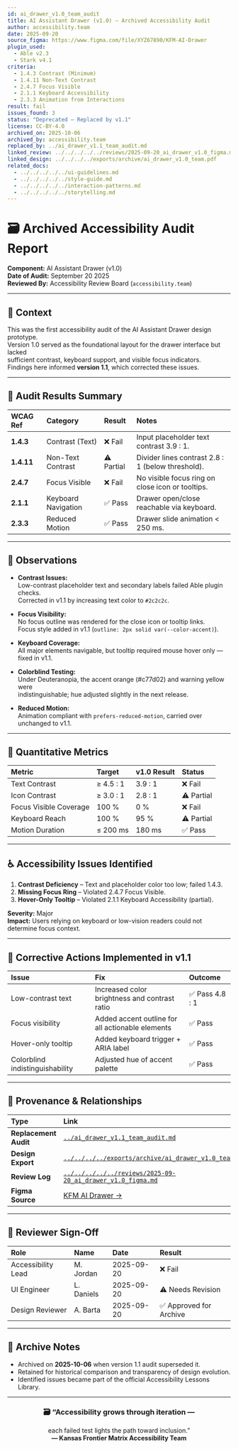 ```yaml
---
id: ai_drawer_v1.0_team_audit
title: AI Assistant Drawer (v1.0) — Archived Accessibility Audit
author: accessibility.team
date: 2025-09-20
source_figma: https://www.figma.com/file/XYZ67890/KFM-AI-Drawer
plugin_used:
  - Able v2.3
  - Stark v4.1
criteria:
  - 1.4.3 Contrast (Minimum)
  - 1.4.11 Non-Text Contrast
  - 2.4.7 Focus Visible
  - 2.1.1 Keyboard Accessibility
  - 2.3.3 Animation from Interactions
result: fail
issues_found: 3
status: "Deprecated — Replaced by v1.1"
license: CC-BY-4.0
archived_on: 2025-10-06
archived_by: accessibility.team
replaced_by: ../ai_drawer_v1.1_team_audit.md
linked_review: ../../../../../reviews/2025-09-20_ai_drawer_v1.0_figma.md
linked_design: ../../../../exports/archive/ai_drawer_v1.0_team.pdf
related_docs:
  - ../../../../../ui-guidelines.md
  - ../../../../../style-guide.md
  - ../../../../../interaction-patterns.md
  - ../../../../../storytelling.md
---
```


# 🗃️ Archived Accessibility Audit Report  
**Component:** AI Assistant Drawer (v1.0)  
**Date of Audit:** September 20 2025  
**Reviewed By:** Accessibility Review Board (`accessibility.team`)  

---

## 🎯 Context

This was the first accessibility audit of the AI Assistant Drawer design prototype.  
Version 1.0 served as the foundational layout for the drawer interface but lacked  
sufficient contrast, keyboard support, and visible focus indicators.  
Findings here informed **version 1.1**, which corrected these issues.

---

## 🧩 Audit Results Summary

| WCAG Ref | Category | Result | Notes |
|:--|:--|:--|:--|
| **1.4.3** | Contrast (Text) | ❌ Fail | Input placeholder text contrast 3.9 : 1. |
| **1.4.11** | Non-Text Contrast | ⚠️ Partial | Divider lines contrast 2.8 : 1 (below threshold). |
| **2.4.7** | Focus Visible | ❌ Fail | No visible focus ring on close icon or tooltips. |
| **2.1.1** | Keyboard Navigation | ✅ Pass | Drawer open/close reachable via keyboard. |
| **2.3.3** | Reduced Motion | ✅ Pass | Drawer slide animation < 250 ms. |

---

## 🧠 Observations

- **Contrast Issues:**  
  Low-contrast placeholder text and secondary labels failed Able plugin checks.  
  Corrected in v1.1 by increasing text color to `#2c2c2c`.  

- **Focus Visibility:**  
  No focus outline was rendered for the close icon or tooltip links.  
  Focus style added in v1.1 (`outline: 2px solid var(--color-accent)`).

- **Keyboard Coverage:**  
  All major elements navigable, but tooltip required mouse hover only — fixed in v1.1.  

- **Colorblind Testing:**  
  Under Deuteranopia, the accent orange (#c77d02) and warning yellow were  
  indistinguishable; hue adjusted slightly in the next release.  

- **Reduced Motion:**  
  Animation compliant with `prefers-reduced-motion`, carried over unchanged to v1.1.  

---

## 🧮 Quantitative Metrics

| Metric | Target | v1.0 Result | Status |
|:--|:--|:--|:--|
| Text Contrast | ≥ 4.5 : 1 | 3.9 : 1 | ❌ Fail |
| Icon Contrast | ≥ 3.0 : 1 | 2.8 : 1 | ⚠️ Partial |
| Focus Visible Coverage | 100 % | 0 % | ❌ Fail |
| Keyboard Reach | 100 % | 95 % | ⚠️ Partial |
| Motion Duration | ≤ 200 ms | 180 ms | ✅ Pass |

---

## ♿ Accessibility Issues Identified

1. **Contrast Deficiency** – Text and placeholder color too low; failed 1.4.3.  
2. **Missing Focus Ring** – Violated 2.4.7 Focus Visible.  
3. **Hover-Only Tooltip** – Violated 2.1.1 Keyboard Accessibility (partial).  

**Severity:** Major  
**Impact:** Users relying on keyboard or low-vision readers could not determine focus context.

---

## 🧭 Corrective Actions Implemented in v1.1

| Issue | Fix | Outcome |
|:--|:--|:--|
| Low-contrast text | Increased color brightness and contrast ratio | ✅ Pass 4.8 : 1 |
| Focus visibility | Added accent outline for all actionable elements | ✅ Pass |
| Hover-only tooltip | Added keyboard trigger + ARIA label | ✅ Pass |
| Colorblind indistinguishability | Adjusted hue of accent palette | ✅ Pass |

---

## 🔗 Provenance & Relationships

| Type | Link |
|:--|:--|
| **Replacement Audit** | [`../ai_drawer_v1.1_team_audit.md`](../ai_drawer_v1.1_team_audit.md) |
| **Design Export** | [`../../../../exports/archive/ai_drawer_v1.0_team.pdf`](../../../../exports/archive/ai_drawer_v1.0_team.pdf) |
| **Review Log** | [`../../../../../reviews/2025-09-20_ai_drawer_v1.0_figma.md`](../../../../../reviews/2025-09-20_ai_drawer_v1.0_figma.md) |
| **Figma Source** | [KFM AI Drawer →](https://www.figma.com/file/XYZ67890/KFM-AI-Drawer) |

---

## 🧩 Reviewer Sign-Off

| Role | Name | Date | Result |
|:--|:--|:--|:--|
| Accessibility Lead | M. Jordan | 2025-09-20 | ❌ Fail |
| UI Engineer | L. Daniels | 2025-09-20 | ⚠️ Needs Revision |
| Design Reviewer | A. Barta | 2025-09-20 | ✅ Approved for Archive |

---

## 🧾 Archive Notes

- Archived on **2025-10-06** when version 1.1 audit superseded it.  
- Retained for historical comparison and transparency of design evolution.  
- Identified issues became part of the official Accessibility Lessons Library.

---

<div align="center">

### 🗃️ “Accessibility grows through iteration —  
each failed test lights the path toward inclusion.”  
**— Kansas Frontier Matrix Accessibility Team**

</div>
